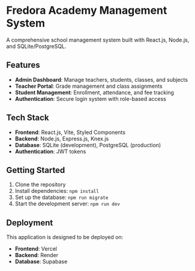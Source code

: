# Fredora Academy Management System

A comprehensive school management system built with React.js, Node.js, and SQLite/PostgreSQL.

## Features

- **Admin Dashboard**: Manage teachers, students, classes, and subjects
- **Teacher Portal**: Grade management and class assignments
- **Student Management**: Enrollment, attendance, and fee tracking
- **Authentication**: Secure login system with role-based access

## Tech Stack

- **Frontend**: React.js, Vite, Styled Components
- **Backend**: Node.js, Express.js, Knex.js
- **Database**: SQLite (development), PostgreSQL (production)
- **Authentication**: JWT tokens

## Getting Started

1. Clone the repository
2. Install dependencies: `npm install`
3. Set up the database: `npm run migrate`
4. Start the development server: `npm run dev`

## Deployment

This application is designed to be deployed on:
- **Frontend**: Vercel
- **Backend**: Render
- **Database**: Supabase